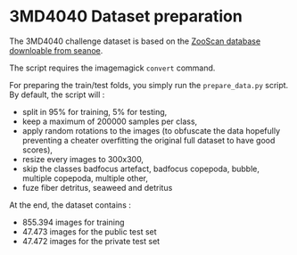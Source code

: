 # 3MD4040 Dataset preparation

The 3MD4040 challenge dataset is based on the [ZooScan database downloable from seanoe](https://www.seanoe.org/data/00446/55741/). 

The script requires the imagemagick `convert` command.

For preparing the train/test folds, you simply run the `prepare_data.py` script. By default, the script will : 

- split in 95% for training, 5% for testing, 
- keep a maximum of 200000 samples per class, 
- apply random rotations to the images (to obfuscate the data hopefully preventing a cheater overfitting the original full dataset to have good scores), 
- resize every images to 300x300,
- skip the classes badfocus artefact, badfocus copepoda, bubble, multiple copepoda, multiple other,
- fuze fiber detritus, seaweed and detritus

At the end, the dataset contains :

- 855.394 images for training
- 47.473 images for the public test set
- 47.472 images for the private test set
